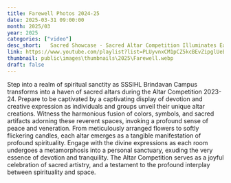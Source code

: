 ```yaml
---
title: Farewell Photos 2024-25
date: 2025-03-31 09:00:00
month: 2025/03
year: 2025
categories: ["video"]
desc_short:   Sacred Showcase - Sacred Altar Competition Illuminates Each Room at SSSIHL Brindavan Campus
link: https://www.youtube.com/playlist?list=PLUyvnxCM1pCZ5kcBEvZipglUeBEOm7bxk
thumbnail: public\images\thumbnails\2025\Farewell.webp
draft: false
---
```


 Step into a realm of spiritual sanctity as SSSIHL Brindavan Campus transforms into a haven of sacred altars during the Altar Competition 2023-24. Prepare to be captivated by a captivating display of devotion and creative expression as individuals and groups unveil their unique altar creations. Witness the harmonious fusion of colors, symbols, and sacred artifacts adorning these reverent spaces, invoking a profound sense of peace and veneration. From meticulously arranged flowers to softly flickering candles, each altar emerges as a tangible manifestation of profound spirituality. Engage with the divine expressions as each room undergoes a metamorphosis into a personal sanctuary, exuding the very essence of devotion and tranquility. The Altar Competition serves as a joyful celebration of sacred artistry, and a testament to the profound interplay between spirituality and space.